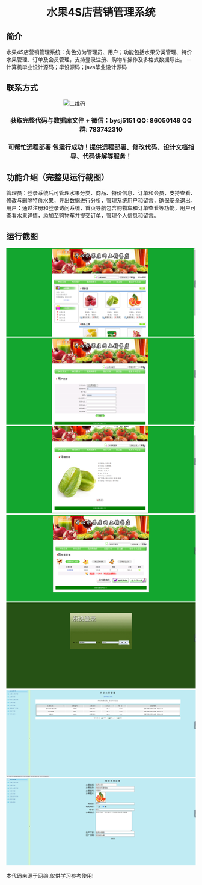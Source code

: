 <p><h1 align="center">水果4S店营销管理系统</h1></p>

## 简介
水果4S店营销管理系统：角色分为管理员、用户；功能包括水果分类管理、特价水果管理、订单及会员管理，支持登录注册、购物车操作及多格式数据导出。    --计算机毕业设计源码；毕设源码；java毕业设计源码


## 联系方式
<img src="https://bs-1329754181.cos.ap-shanghai.myqcloud.com/wx.jpg" alt="二维码" style="display: block; margin: 0 auto;" width="200px">
<p><h3 align="center">获取完整代码与数据库文件 + 微信：bysj5151 QQ: 86050149 QQ群: 783742310</h3></p>
<p><h3 align="center">可帮忙远程部署 包运行成功！提供远程部署、修改代码、设计文档指导、代码讲解等服务！</h3></p>

## 功能介绍（完整见运行截图）
管理员：登录系统后可管理水果分类、商品、特价信息、订单和会员，支持查看、修改与删除特价水果，导出数据进行分析，管理系统用户和留言，确保安全退出。  
用户：通过注册和登录访问系统，首页导航包含购物车和订单查看等功能，用户可查看水果详情，添加至购物车并提交订单，管理个人信息和留言。


## 运行截图
![](imgs/588112-20220617003726359-679859986.png)
![](imgs/588112-20220617003734504-1963898448.png)
![](imgs/588112-20220617003741241-1798901914.png)
![](imgs/588112-20220617003747187-1231101123.png)
![](imgs/588112-20220617003752983-2076397738.png)
![](imgs/588112-20220617003758910-1002733716.png)
![](imgs/588112-20220617003803714-1621200462.png)

<p>本代码来源于网络,仅供学习参考使用!</p>
